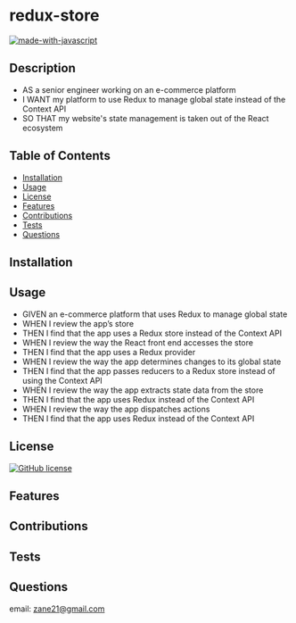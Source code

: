 # redux-store

[![made-with-javascript](https://img.shields.io/badge/Made%20with-JavaScript-1f425f.svg)](https://www.javascript.com)


## Description 

* AS a senior engineer working on an e-commerce platform
* I WANT my platform to use Redux to manage global state instead of the Context API
* SO THAT my website's state management is taken out of the React ecosystem


## Table of Contents 


* [Installation](#installation)
* [Usage](#usage)
* [License](#license)
* [Features](#features)
* [Contributions](#contributions)
* [Tests](#tests)
* [Questions](#questions)


## Installation



## Usage 

* GIVEN an e-commerce platform that uses Redux to manage global state
* WHEN I review the app’s store
* THEN I find that the app uses a Redux store instead of the Context API
* WHEN I review the way the React front end accesses the store
* THEN I find that the app uses a Redux provider
* WHEN I review the way the app determines changes to its global state
* THEN I find that the app passes reducers to a Redux store instead of using the Context API
* WHEN I review the way the app extracts state data from the store
* THEN I find that the app uses Redux instead of the Context API
* WHEN I review the way the app dispatches actions
* THEN I find that the app uses Redux instead of the Context API



## License


[![GitHub license](https://img.shields.io/github/license/Naereen/StrapDown.js.svg)](https://github.com/Naereen/StrapDown.js/blob/master/LICENSE)


## Features



## Contributions

## Tests



## Questions

email: zane21@gmail.com


